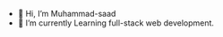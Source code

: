 - 👋 Hi, I’m Muhammad-saad
- 🌱 I’m currently Learning full-stack web development.
<!---
Muhammad-saad-12/Muhammad-saad-12 is a ✨ special ✨ repository because its `README.md` (this file) appears on your GitHub profile.
You can click the Preview link to take a look at your changes.
--->
